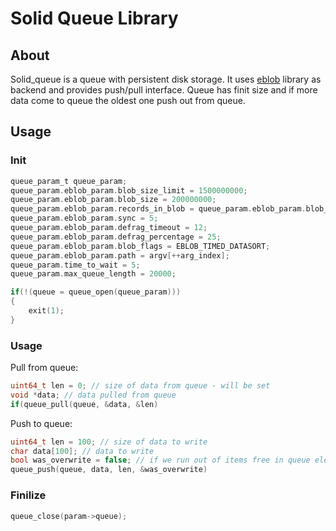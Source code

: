 Solid Queue Library
===================

About
-----
Solid_queue is a queue with persistent disk storage.
It uses [eblob](https://github.com/reverbrain/eblob) library as backend and provides push/pull interface.
Queue has finit size and if more data come to queue the oldest one push out from queue.

Usage
-----
### Init
```c
queue_param_t queue_param;
queue_param.eblob_param.blob_size_limit = 1500000000;
queue_param.eblob_param.blob_size = 200000000;
queue_param.eblob_param.records_in_blob = queue_param.eblob_param.blob_size/14000;
queue_param.eblob_param.sync = 5;
queue_param.eblob_param.defrag_timeout = 12;
queue_param.eblob_param.defrag_percentage = 25;
queue_param.eblob_param.blob_flags = EBLOB_TIMED_DATASORT;
queue_param.eblob_param.path = argv[++arg_index];
queue_param.time_to_wait = 5;
queue_param.max_queue_length = 20000;

if(!(queue = queue_open(queue_param)))
{
	exit(1);
}
```
### Usage
Pull from queue:
```c
uint64_t len = 0; // size of data from queue - will be set
void *data; // data pulled from queue
if(queue_pull(queue, &data, &len)
```
Push to queue:
```c
uint64_t len = 100; // size of data to write
char data[100]; // data to write
bool was_overwrite = false; // if we run out of items free in queue element could be push out
queue_push(queue, data, len, &was_overwrite)
```

### Finilize
```c
queue_close(param->queue);
```
